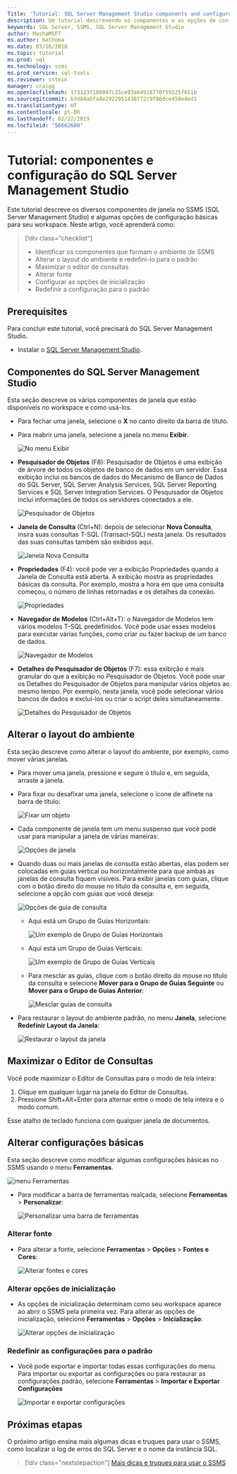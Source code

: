 ```yaml
---
Title: 'Tutorial: SQL Server Management Studio components and configuration'
description: Um tutorial descrevendo os componentes e as opções de configuração básica para seu ambiente do SQL Server Management Studio.
keywords: SQL Server, SSMS, SQL Server Management Studio
author: MashaMSFT
ms.author: mathoma
ms.date: 03/16/2018
ms.topic: tutorial
ms.prod: sql
ms.technology: ssms
ms.prod_service: sql-tools
ms.reviewer: sstein
manager: craigg
ms.openlocfilehash: 173123f180047c35ce93a64928770f55525f651b
ms.sourcegitcommit: b3d84abfa4e2922951430772c9f86dce450e4ed1
ms.translationtype: HT
ms.contentlocale: pt-BR
ms.lasthandoff: 02/22/2019
ms.locfileid: "56662680"
---
```

# <a name="tutorial-sql-server-management-studio-components-and-configuration"></a>Tutorial: componentes e configuração do SQL Server Management Studio
Este tutorial descreve os diversos componentes de janela no SSMS (SQL Server Management Studio) e algumas opções de configuração básicas para seu workspace. Neste artigo, você aprenderá como: 

> [!div class="checklist"]
> * Identificar os componentes que formam o ambiente de SSMS
> * Alterar o layout do ambiente e redefini-lo para o padrão
> * Maximizar o editor de consultas
> * Alterar fonte 
> * Configurar as opções de inicialização 
> * Redefinir a configuração para o padrão 

## <a name="prerequisites"></a>Prerequisites
Para concluir este tutorial, você precisará do SQL Server Management Studio.  

- Instalar o [SQL Server Management Studio](https://docs.microsoft.com/sql/ssms/download-sql-server-management-studio-ssms).

## <a name="sql-server-management-studio-components"></a>Componentes do SQL Server Management Studio
Esta seção descreve os vários componentes de janela que estão disponíveis no workspace e como usá-los. 

- Para fechar uma janela, selecione o **X** no canto direito da barra de título. 
- Para reabrir uma janela, selecione a janela no menu **Exibir**. 

    ![No menu Exibir](media/ssms-configuration/viewmenu.png)

- **Pesquisador de Objetos** (F8): Pesquisador de Objetos é uma exibição de árvore de todos os objetos de banco de dados em um servidor. Essa exibição inclui os bancos de dados do Mecanismo de Banco de Dados do SQL Server, SQL Server Analysis Services, SQL Server Reporting Services e SQL Server Integration Services. O Pesquisador de Objetos inclui informações de todos os servidores conectados a ele. 
    
    ![Pesquisador de Objetos](media/ssms-configuration/objectexplorer.png)
- **Janela de Consulta** (Ctrl+N): depois de selecionar **Nova Consulta**, insira suas consultas T-SQL (Transact-SQL) nesta janela. Os resultados das suas consultas também são exibidos aqui.
    
    ![Janela Nova Consulta](media/ssms-configuration/newquery.png)

- **Propriedades** (F4): você pode ver a exibição Propriedades quando a Janela de Consulta está aberta. A exibição mostra as propriedades básicas da consulta. Por exemplo, mostra a hora em que uma consulta começou, o número de linhas retornadas e os detalhes da conexão.  

    ![Propriedades](media/ssms-configuration/properties.png)

- **Navegador de Modelos** (Ctrl+Alt+T): o Navegador de Modelos tem vários modelos T-SQL predefinidos. Você pode usar esses modelos para executar várias funções, como criar ou fazer backup de um banco de dados. 

    ![Navegador de Modelos](media/ssms-configuration/templates.png)

- **Detalhes do Pesquisador de Objetos** (F7): essa exibição é mais granular do que a exibição no Pesquisador de Objetos. Você pode usar os Detalhes do Pesquisador de Objetos para manipular vários objetos ao mesmo tempo. Por exemplo, nesta janela, você pode selecionar vários bancos de dados e excluí-los ou criar o script deles simultaneamente. 

    ![Detalhes do Pesquisador de Objetos](media/ssms-configuration/objectexplorerdetails.PNG) 
 
    

## <a name="change-the-environment-layout"></a>Alterar o layout do ambiente 
Esta seção descreve como alterar o layout do ambiente, por exemplo, como mover várias janelas. 

- Para mover uma janela, pressione e segure o título e, em seguida, arraste a janela. 
- Para fixar ou desafixar uma janela, selecione o ícone de alfinete na barra de título:
    
    ![Fixar um objeto](media/ssms-configuration/pushpin.png)

- Cada componente de janela tem um menu suspenso que você pode usar para manipular a janela de várias maneiras: 

    ![Opções de janela](media/ssms-configuration/windowoptions.png)

- Quando duas ou mais janelas de consulta estão abertas, elas podem ser colocadas em guias vertical ou horizontalmente para que ambas as janelas de consulta fiquem visíveis. Para exibir janelas com guias, clique com o botão direito do mouse no título da consulta e, em seguida, selecione a opção com guias que você deseja: 
 
    ![Opções de guia de consulta](media/ssms-configuration/querytabbedoptions.png)

    - Aqui está um Grupo de Guias Horizontais:

      ![Um exemplo de Grupo de Guias Horizontais](media/ssms-configuration/horizontaltab.png)     
    
    - Aqui está um Grupo de Guias Verticais:

      ![Um exemplo de Grupo de Guias Verticais](media/ssms-configuration/verticaltabgroup.png)
        
    - Para mesclar as guias, clique com o botão direito do mouse no título da consulta e selecione **Mover para o Grupo de Guias Seguinte** ou **Mover para o Grupo de Guias Anterior**:
    
      ![Mesclar guias de consulta](media/ssms-configuration/mergetabgroups.png)

- Para restaurar o layout do ambiente padrão, no menu **Janela**, selecione **Redefinir Layout da Janela**:
 
    ![Restaurar o layout da janela](media/ssms-configuration/resetwindowlayout.png)
    
## <a name="maximize-query-editor"></a>Maximizar o Editor de Consultas
Você pode maximizar o Editor de Consultas para o modo de tela inteira:

1. Clique em qualquer lugar na janela do Editor de Consultas.
2. Pressione Shift+Alt+Enter para alternar entre o modo de tela inteira e o modo comum. 

Esse atalho de teclado funciona com qualquer janela de documentos. 



## <a name="change-basic-settings"></a>Alterar configurações básicas
Esta seção descreve como modificar algumas configurações básicas no SSMS usando o menu **Ferramentas**.

  ![menu Ferramentas](media/ssms-configuration/tools.png)


- Para modificar a barra de ferramentas realçada, selecione **Ferramentas** > **Personalizar**:

    ![Personalizar uma barra de ferramentas](media/ssms-configuration/toolbar.png)

### <a name="change-the-font"></a>Alterar fonte
- Para alterar a fonte, selecione **Ferramentas** > **Opções** > **Fontes e Cores**:

     ![Alterar fontes e cores](media/ssms-configuration/fontsandcolors.png)

### <a name="change-startup-options"></a>Alterar opções de inicialização
- As opções de inicialização determinam como seu workspace aparece ao abrir o SSMS pela primeira vez. Para alterar as opções de inicialização, selecione **Ferramentas** > **Opções** > **Inicialização**:
 
    ![Alterar opções de inicialização](media/ssms-configuration/startup.png)

### <a name="reset-settings-to-the-default"></a>Redefinir as configurações para o padrão
- Você pode exportar e importar todas essas configurações do menu. Para importar ou exportar as configurações ou para restaurar as configurações padrão, selecione **Ferramentas** > **Importar e Exportar Configurações** 

    ![Importar e exportar configurações](media/ssms-configuration/settings.png)



## <a name="next-steps"></a>Próximas etapas
O próximo artigo ensina mais algumas dicas e truques para usar o SSMS, como localizar o log de erros do SQL Server e o nome da instância SQL. 

> [!div class="nextstepaction"]
> [Mais dicas e truques para usar o SSMS](ssms-tricks.md)
 
 




